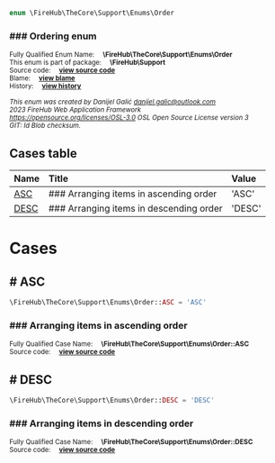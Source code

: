 
```php
enum \FireHub\TheCore\Support\Enums\Order
```

### ### Ordering enum
<sub>Fully Qualified Enum Name:  **\FireHub\TheCore\Support\Enums\Order**</sub><br>
<sub>This enum is part of package:  **\FireHub\Support**</sub><br>
<sub>Source code:  **[view source code](https://github.com/The-FireHub-Project/Core/blob/v1.0/src/support/enums/firehub.Order.php#L23)**</sub><br>
<sub>Blame:  **[view blame](https://github.com/The-FireHub-Project/Core/blame/v1.0/src/support/enums/firehub.Order.php)**</sub><br>
<sub>History:  **[view history](https://github.com/The-FireHub-Project/Core/commits/v1.0/src/support/enums/firehub.Order.php)**</sub><br>

<sub>_This enum was created by Danijel Galić <danijel.galic@outlook.com>_</sub><br>
<sub>_2023 FireHub Web Application Framework_</sub><br>
<sub>_<https://opensource.org/licenses/OSL-3.0> OSL Open Source License version 3_</sub><br>
<sub>_GIT: $Id$ Blob checksum._</sub><br>



## Cases table

| Name  | Title | Value |
| :---  | :---  | :---  |
|<a href="#asc">ASC</a>|### Arranging items in ascending order|&#039;ASC&#039;|
|<a href="#desc">DESC</a>|### Arranging items in descending order|&#039;DESC&#039;|


# Cases


<h2><a name="asc"># ASC</a></h2>

```php
\FireHub\TheCore\Support\Enums\Order::ASC = 'ASC'
```

### ### Arranging items in ascending order
<sub>Fully Qualified Case Name:  **\FireHub\TheCore\Support\Enums\Order::ASC**</sub><br>
<sub>Source code:  **[view source code](https://github.com/The-FireHub-Project/Core/blob/v1.0/src/support/enums/firehub.Order.php#L29)**</sub><br>


<h2><a name="desc"># DESC</a></h2>

```php
\FireHub\TheCore\Support\Enums\Order::DESC = 'DESC'
```

### ### Arranging items in descending order
<sub>Fully Qualified Case Name:  **\FireHub\TheCore\Support\Enums\Order::DESC**</sub><br>
<sub>Source code:  **[view source code](https://github.com/The-FireHub-Project/Core/blob/v1.0/src/support/enums/firehub.Order.php#L35)**</sub><br>


